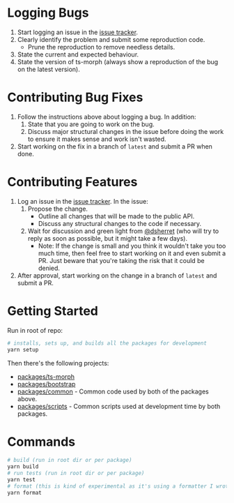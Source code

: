 ﻿# Logging Bugs

1. Start logging an issue in the [issue tracker](https://github.com/dsherret/ts-morph/issues).
2. Clearly identify the problem and submit some reproduction code.
   - Prune the reproduction to remove needless details.
3. State the current and expected behaviour.
4. State the version of ts-morph (always show a reproduction of the bug on the latest version).

# Contributing Bug Fixes

1. Follow the instructions above about logging a bug. In addition:
   1. State that you are going to work on the bug.
   2. Discuss major structural changes in the issue before doing the work to ensure it makes sense and work isn't wasted.
2. Start working on the fix in a branch of `latest` and submit a PR when done.

# Contributing Features

1. Log an issue in the [issue tracker](https://github.com/dsherret/ts-morph/issues). In the issue:
   1. Propose the change.
      - Outline all changes that will be made to the public API.
      - Discuss any structural changes to the code if necessary.
   2. Wait for discussion and green light from [@dsherret](https://github.com/dsherret) (who will try to reply as soon as possible, but it might take a few days).
      - Note: If the change is small and you think it wouldn't take you too much time, then feel free to start working on it and even submit a PR. Just beware that you're taking the risk that it could be denied.
2. After approval, start working on the change in a branch of `latest` and submit a PR.

# Getting Started

Run in root of repo:

```bash
# installs, sets up, and builds all the packages for development
yarn setup
```

Then there's the following projects:

- [packages/ts-morph](packages/ts-morph)
- [packages/bootstrap](packages/bootstrap)
- [packages/common](packages/common) - Common code used by both of the packages above.
- [packages/scripts](packages/scripts) - Common scripts used at development time by both packages.

# Commands

```bash
# build (run in root dir or per package)
yarn build
# run tests (run in root dir or per package)
yarn test
# format (this is kind of experimental as it's using a formatter I wrote... let me know if it does anything strange)
yarn format
```

